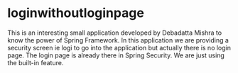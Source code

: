loginwithoutloginpage
=====================
This is an interesting small application developed by Debadatta Mishra to know the power of Spring Framework.
In this application we are providing a security screen ie logi to go into the application but actually there is no login page.
The login page is already there in Spring Security. We are just using the built-in feature.
